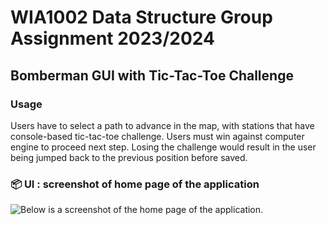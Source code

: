 # WIA1002 Data Structure Group Assignment 2023/2024 
## Bomberman GUI with Tic-Tac-Toe Challenge

### Usage
Users have to select a path to advance in the map, with stations that have console-based tic-tac-toe challenge. Users must win against computer engine to proceed next step. Losing the challenge would result in the user being jumped back to the previous position before saved.

  
### 📦 UI  : screenshot of home page of the application
![Below is a screenshot of the home page of the application.
](https://github.com/kahchun-haha/PM-MAD-Assignment/blob/main/homePage.png)
